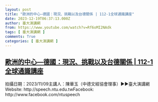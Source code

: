 ```yaml
---
layout: post
title: "歐洲的中心—德國：現況、挑戰以及台德關係 | 112-1全球通識講座"
date: 2023-12-19T06:37:13.000Z
author: 臺大演講網
from: https://www.youtube.com/watch?v=Rf6oMI2NAdk
tags: [ 臺大演講網 ]
comments: True
categories: [ 臺大演講網 ]
---
```

<!--1702967833000-->
[歐洲的中心—德國：現況、挑戰以及台德關係 | 112-1全球通識講座](https://www.youtube.com/watch?v=Rf6oMI2NAdk)
------

<div>
拍攝日期：2023/11/09主講人：陳華玉（中德文經協會理事）►►臺大演講網Website: http://speech.ntu.edu.twFacebook: http://www.facebook.com/ntuspeech
</div>
